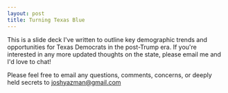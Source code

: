 ```yaml
---
layout: post
title: Turning Texas Blue
---
```


This is a slide deck I've written to outline key demographic trends and opportunities for Texas Democrats in the post-Trump era. If you're interested in any more updated thoughts on the state, please email me and I'd love to chat!

<object data="images/pdf_files/TX Lay of the Land - POST 2020 UPDATE.pdf" width="900" height="500" type='application/pdf'/>

Please feel free to email any questions, comments, concerns, or deeply held secrets to joshyazman@gmail.com

